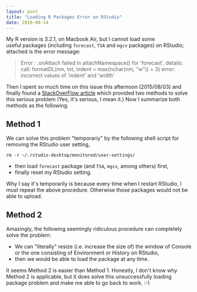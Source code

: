 ```yaml
---
layout: post
title: "Loading R Packages Error on RStudio"
date: 2016-09-14
---
```


My R version is 3.2.1, on Macbook Air, but I cannot load some useful packages (including `forecast`, `TSA` and `mgcv` packages) on RStudio; attached is the error message:

> Error : .onAttach failed in attachNamespace() for 'forecast', details: call: formatDL(nm, txt, indent = max(nchar(nm, "w")) + 3) error: incorrect values of 'indent' and 'width'

Then I spent so much time on this issue this afternoon (2015/08/03) and finally found a [StackOverFlow article](http://stackoverflow.com/questions/19086111/package-mgcv-could-not-be-loaded-only-in-rstudio) which provided two methods to solve this serious problem (Yes, it's serious, I mean it.) Now I summarize both methods as the following.

## Method 1

We can solve this problem "temporariy" by the following shell script for removing the RStudio user setting,

```
rm -r ~/.rstudio-desktop/monitored/user-settings/
```

- then load `forecast` package (and `TSA`, `mgcv`, among others) first,
- finally reset my RStudio setting.

Why I say it's temporarily is because every time when I restart RStudio, I must repeat the above procedure. Otherwise those packages would not be able to upload.

## Method 2
Amazingly, the following seemingly ridiculous procedure can completely solve the problem:
- We can "literally" resize (i.e. increase the size of) the window of Console or the one consisting of Environment or History on RStudio,
- then we would be able to load the package at any time.

It seems Method 2 is easier than Method 1. Honestly, I don't know why Method 2 is applicable, but it does solve this unsuccessfully loading package problem and make me able to go back to work. :-)
